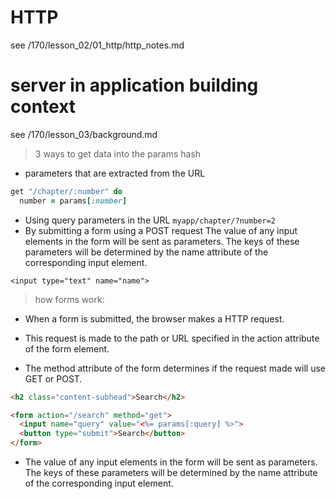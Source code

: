 # HTTP
see /170/lesson_02/01_http/http_notes.md

# server in application building context
see /170/lesson_03/background.md

> 3 ways to get data into the params hash

- parameters that are extracted from the URL
```ruby
get "/chapter/:number" do
  number = params[:number]
```
- Using query parameters in the URL
`myapp/chapter/?number=2`
- By submitting a form using a POST request
The value of any input elements in the form will be sent as
parameters. The keys of these parameters will be determined by
the name attribute of the corresponding input element.
```
<input type="text" name="name">
```

> how forms work:

- When a form is submitted, the browser makes a HTTP request.

- This request is made to the path or URL specified in the action
attribute of the form element.

- The method attribute of the form determines if the request made will
use GET or POST.
```html
<h2 class="content-subhead">Search</h2>

<form action="/search" method="get">
  <input name="query" value="<%= params[:query] %>">
  <button type="submit">Search</button>
</form>
```
- The value of any input elements in the form will be sent as parameters.
The keys of these parameters will be determined by the name attribute
of the corresponding input element.
